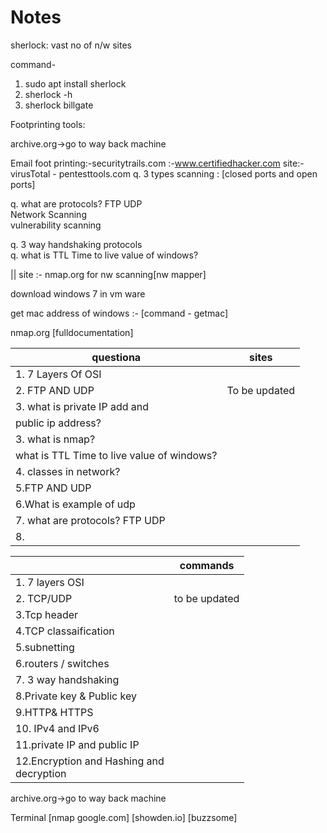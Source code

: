 # Notes

sherlock: vast no of n/w sites

command-
1. sudo apt install sherlock
2. sherlock -h
3. sherlock billgate


Footprinting tools:

archive.org->go to way back machine

Email foot printing:-securitytrails.com
                             :-www.certifiedhacker.com
                           site:-virusTotal
                                 - pentesttools.com
q. 3 types scanning : [closed ports and open ports]

q. what are protocols?  FTP UDP   </br>
Network Scanning      </br>
vulnerability scanning  </br>



q. 3 way handshaking protocols </br> 
q. what is TTL Time to live  value of windows?  </br>


||
site :-  nmap.org   for nw scanning[nw mapper]

download windows 7  in vm ware

get mac address of windows :- [command - getmac]  </br>


nmap.org [fulldocumentation]



|questiona                                         | sites                                               |  
|---------------------------------------------------------|-----------------------------------------------------|
|1. 7 Layers  Of OSI                                      |                                                     |                  
|2. FTP AND UDP                                           |To be updated                                        |
|3. what is private IP add and </br>
        public ip address?         |                                                     | 
|3.  what is nmap? </br>                                  |                                                     |
|what is TTL Time to live  value of windows?              |                                                     |
|4. classes in network?                                   |                                                     |
|5.FTP AND UDP  </br>                                     |                                                     |
| 6.What is example of udp </br>                          |                                                     | 
|7. what are protocols?  FTP UDP   </br>                  |                                                     |
|8.                                                       |                                                     |

|                                                         | commands                                            |  
|---------------------------------------------------------|-----------------------------------------------------|
|1. 7 layers OSI                                          |                                                     |
|2. TCP/UDP                                               |to be updated                                        |
|3.Tcp header                                             |                                                     | 
|4.TCP classaification                                    |                                                     |  
|5.subnetting                                             |                                                 |
|6.routers / switches                                     |                                                 |
|7. 3 way handshaking                                     |                                                 | 
|8.Private key & Public key                               |                                                 |
|9.HTTP& HTTPS                                            |                                                 |
|10. IPv4 and  IPv6                                       |                                                 |
|11.private IP and public IP                              |                                                 |
|12.Encryption and Hashing and </br> decryption           |                                                 |



archive.org->go to way back machine


Terminal                   [nmap google.com]
[showden.io]
[buzzsome]






